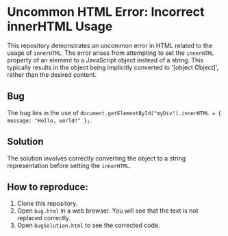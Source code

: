 # Uncommon HTML Error: Incorrect innerHTML Usage

This repository demonstrates an uncommon error in HTML related to the usage of `innerHTML`.  The error arises from attempting to set the `innerHTML` property of an element to a JavaScript object instead of a string. This typically results in the object being implicitly converted to '[object Object]', rather than the desired content.

## Bug
The bug lies in the use of `document.getElementById("myDiv").innerHTML = { message: "Hello, world!" };`.

## Solution
The solution involves correctly converting the object to a string representation before setting the `innerHTML`.

## How to reproduce:
1. Clone this repository.
2. Open `bug.html` in a web browser.  You will see that the text is not replaced correctly. 
3. Open `bugSolution.html` to see the corrected code.